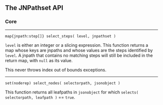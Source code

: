 ## The JNPathset API

### Core

----
`map{jnpath:step[]} select_steps( level, jnpathset )`

  `level` is either an integer or a slicing expression. This function returns a map whose keys are jnpaths and whose values are the steps identified by `level`. A jnpath that contains no matching steps will still be included in the return map, with `null` as its value.

  This never throws index out of bounds exceptions.

----
`set(noderep) select_nodes( selectorpath, jsonobject )`

  This function returns all leafpaths in `jsonobject` for which `selects( selectorpath, leafpath )` == `true`.
